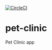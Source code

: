 [![CircleCI](https://circleci.com/gh/Damrocka89/pet-clinic.svg?style=svg)](https://circleci.com/gh/Damrocka89/pet-clinic)
# pet-clinic
Pet Clinic app
